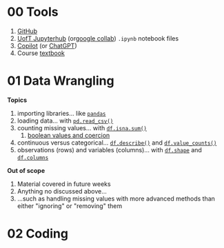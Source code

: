 # 00 Tools

1. [GitHub](https://github.com/pointOfive/STA130_ChatGPT/blob/main/README.md)
2. [UofT Jupyterhub](https://datatools.utoronto.ca) (or[google collab](https://colab.research.google.com/)) `.ipynb` notebook files
3. [Copilot](https://copilot.microsoft.com/) (or [ChatGPT](https://chat.openai.com/))
4. Course [textbook](https://github.com/pointOfive/STA130_ChatGPT/wiki/)

# 01 Data Wrangling
**Topics**
1. importing libraries... like [`pandas`](01.1)
2. loading data... with [`pd.read_csv()`](01.2)
3. counting missing values... with [`df.isna.sum()`](01.3)
    1. [boolean values and coercion](01.3)
4. continuous versus categorical... [`df.describe()`](01.4) and [`df.value_counts()`](01.4)
5. observations (rows) and variables (columns)... with [`df.shape`](01.5) and [`df.columns`](01.5)


**Out of scope**
1. Material covered in future weeks
2. Anything no discussed above...
3. ...such as handling missing values with more advanced methods than either "ignoring" or "removing" them

# 02 Coding
